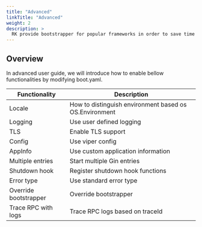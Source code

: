 ```yaml
---
title: "Advanced"
linkTitle: "Advanced"
weight: 2
description: >
  RK provide bootstrapper for popular frameworks in order to save time for learning complex initializing process.
---
```


## Overview
In advanced user guide, we will introduce how to enable bellow functionalities by modifying boot.yaml.

| Functionality | Description |
| ---- | ---- |
| Locale | How to distinguish environment based os OS.Environment |
| Logging | Use user defined logging |
| TLS | Enable TLS support |
| Config | Use viper config |
| AppInfo | Use custom application information |
| Multiple entries | Start multiple Gin entries |
| Shutdown hook | Register shutdown hook functions |
| Error type | Use standard error type |
| Override bootstrapper | Override bootstrapper |
| Trace RPC with logs | Trace RPC logs based on traceId | 
